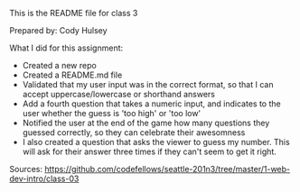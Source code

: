 This is the README file for class 3

Prepared by: Cody Hulsey

What I did for this assignment:
- Created a new repo
- Created a README.md file
- Validated that my user input was in the correct format, so that I can accept uppercase/lowercase or shorthand answers
- Add a fourth question that takes a numeric input, and indicates to the user whether the guess is 'too high' or 'too low'
- Notified the user at the end of the game how many questions they guessed correctly, so they can celebrate their awesomness
- I also created a question that asks the viewer to guess my number. This will ask for their answer three times if they can't seem to get it right. 

Sources: https://github.com/codefellows/seattle-201n3/tree/master/1-web-dev-intro/class-03
